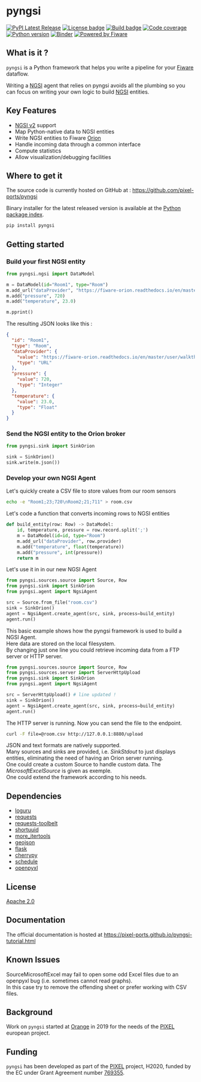 # pyngsi

[![PyPI Latest Release](https://img.shields.io/pypi/v/pyngsi)](https://pypi.org/project/pyngsi/)
[![License badge](https://img.shields.io/github/license/pixel-ports/pyngsi)](https://opensource.org/licenses/Apache-2.0)
[![Build badge](https://img.shields.io/travis/pixel-ports/pyngsi)](https://travis-ci.org/pixel-ports/pyngsi/)
[![Code coverage](https://img.shields.io/codecov/c/github/pixel-ports/pyngsi/master)](https://codecov.io/gh/pixel-ports/pyngsi)
[![Python version](https://img.shields.io/pypi/pyversions/pyngsi)](https://pypi.org/project/pyngsi/)
[![Binder](https://mybinder.org/badge_logo.svg)](https://mybinder.org/v2/gh/pixel-ports/pyngsi-tutorial/master)
[![Powered by Fiware](https://img.shields.io/badge/powered%20by-Fiware-orange.svg?style=flat&colorA=E1523D&colorB=007D8A)](https://www.fiware.org/)
<!--[![Package Status](https://img.shields.io/pypi/status/pixel-ports)](https://pypi.org/project/pyngsi/)-->

## What is it ?

``pyngsi`` is a Python framework that helps you write a pipeline for your [Fiware](https://www.fiware.org) dataflow.<br>

Writing a [NGSI](https://fiware.github.io/specifications/ngsiv2/stable) agent that relies on pyngsi avoids all the plumbing so you can focus on writing your own logic to build [NGSI](https://fiware.github.io/specifications/ngsiv2/stable) entities.

## Key Features

- [NGSI v2](https://fiware.github.io/specifications/ngsiv2/stable/) support
- Map Python-native data to NGSI entities
- Write NGSI entities to Fiware [Orion](https://fiware-orion.readthedocs.io/en/master)
- Handle incoming data through a common interface
- Compute statistics
- Allow visualization/debugging facilities

## Where to get it
The source code is currently hosted on GitHub at :
https://github.com/pixel-ports/pyngsi

Binary installer for the latest released version is available at the [Python
package index](https://pypi.org/project/pyngsi).

```sh
pip install pyngsi
```

## Getting started

### Build your first NGSI entity

```python
from pyngsi.ngsi import DataModel

m = DataModel(id="Room1", type="Room")
m.add_url("dataProvider", "https://fiware-orion.readthedocs.io/en/master/user/walkthrough_apiv2/index.html#entity-creation")
m.add("pressure", 720)
m.add("temperature", 23.0)

m.pprint()
```

The resulting JSON looks like this :

```json
{
  "id": "Room1",
  "type": "Room",
  "dataProvider": {
    "value": "https://fiware-orion.readthedocs.io/en/master/user/walkthrough_apiv2/index.html#entity-creation",
    "type": "URL"
  },
  "pressure": {
    "value": 720,
    "type": "Integer"
  },
  "temperature": {
    "value": 23.0,
    "type": "Float"
  }
}
```

### Send the NGSI entity to the Orion broker

```python
from pyngsi.sink import SinkOrion

sink = SinkOrion()
sink.write(m.json())
```

### Develop your own NGSI Agent

Let's quickly create a CSV file to store values from our room sensors
```bash
echo -e "Room1;23;720\nRoom2;21;711" > room.csv
```

Let's code a function that converts incoming rows to NGSI entities

```python
def build_entity(row: Row) -> DataModel:
    id, temperature, pressure = row.record.split(';')
    m = DataModel(id=id, type="Room")
    m.add_url("dataProvider", row.provider)
    m.add("temperature", float(temperature))
    m.add("pressure", int(pressure))
    return m
```

Let's use it in in our new NGSI Agent

```python
from pyngsi.sources.source import Source, Row
from pyngsi.sink import SinkOrion
from pyngsi.agent import NgsiAgent

src = Source.from_file("room.csv")
sink = SinkOrion()
agent = NgsiAgent.create_agent(src, sink, process=build_entity)
agent.run()
```

This basic example shows how the pyngsi framework is used to build a NGSI Agent.<br>
Here data are stored on the local filesystem.<br>
By changing just one line you could retrieve incoming data from a FTP server or HTTP server.

```python
from pyngsi.sources.source import Source, Row
from pyngsi.sources.server import ServerHttpUpload
from pyngsi.sink import SinkOrion
from pyngsi.agent import NgsiAgent

src = ServerHttpUpload() # line updated !
sink = SinkOrion()
agent = NgsiAgent.create_agent(src, sink, process=build_entity)
agent.run()
```

The HTTP server is running. Now you can send the file to the endpoint.
```bash
curl -F file=@room.csv http://127.0.0.1:8880/upload
```

JSON and text formats are natively supported.<br>
Many sources and sinks are provided, i.e. *SinkStdout* to just displays entities, eliminating the need of having an Orion server running.<br>
One could create a custom Source to handle custom data. The *MicrosoftExcelSource* is given as exemple.<br>
One could extend the framework according to his needs.

## Dependencies
- [loguru](https://github.com/Delgan/loguru)
- [requests](https://2.python-requests.org)
- [requests-toolbelt](https://github.com/requests/toolbelt)
- [shortuuid](https://github.com/skorokithakis/shortuuid)
- [more_itertools](https://github.com/more-itertools/more-itertools)
- [geojson](https://github.com/jazzband/geojson)
- [flask](https://palletsprojects.com/p/flask)
- [cherrypy](https://cherrypy.org)
- [schedule](https://github.com/dbader/schedule)
- [openpyxl](https://openpyxl.readthedocs.io)

## License

[Apache 2.0](LICENSE)

## Documentation
The official documentation is hosted at https://pixel-ports.github.io/pyngsi-tutorial.html

## Known Issues
SourceMicrosoftExcel may fail to open some odd Excel files due to an openpyxl bug (i.e. sometimes cannot read graphs).<br>
In this case try to remove the offending sheet or prefer working with CSV files.
## Background
Work on ``pyngsi`` started at [Orange](https://www.orange.com) in 2019 for the needs of the [PIXEL](https://pixel-ports.eu) european project.

## Funding

``pyngsi`` has been developed as part of the [PIXEL](https://pixel-ports.eu) project, H2020, funded by the EC under Grant Agreement number [769355](https://cordis.europa.eu/project/id/769355).